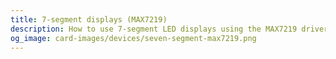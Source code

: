 ```yaml
---
title: 7-segment displays (MAX7219)
description: How to use 7-segment LED displays using the MAX7219 driver with MobiFlight.
og_image: card-images/devices/seven-segment-max7219.png
---
```

